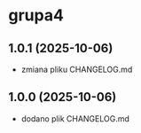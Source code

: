 # grupa4

## 1.0.1 (2025-10-06)
- zmiana pliku CHANGELOG.md

## 1.0.0 (2025-10-06)
- dodano plik CHANGELOG.md
